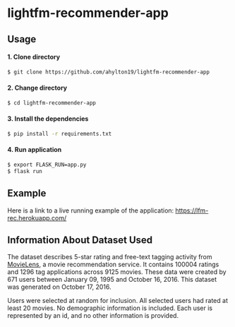 # lightfm-recommender-app

## Usage 
#### 1. Clone directory
```bash
$ git clone https://github.com/ahylton19/lightfm-recommender-app
```

#### 2. Change directory
```bash
$ cd lightfm-recommender-app
```

#### 3. Install the dependencies
```bash
$ pip install -r requirements.txt
```

#### 4. Run application
```bash
$ export FLASK_RUN=app.py 
$ flask run
```

## Example

Here is a link to a live running example of the application: https://lfm-rec.herokuapp.com/

## Information About Dataset Used
The dataset describes 5-star rating and free-text tagging activity from [MovieLens](http://movielens.org), a movie recommendation service. It contains 100004 ratings and 1296 tag applications across 9125 movies. These data were created by 671 users between January 09, 1995 and October 16, 2016. This dataset was generated on October 17, 2016.

Users were selected at random for inclusion. All selected users had rated at least 20 movies. No demographic information is included. Each user is represented by an id, and no other information is provided.
